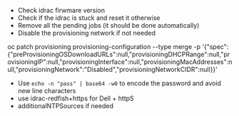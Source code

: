 * Check idrac firwmare version
* Check if the idrac is stuck and reset it otherwise
* Remove all the pending jobs (it should be done automatically)
* Disable the provisioning network if not needed

oc patch provisioning provisioning-configuration --type merge -p '{"spec":{"preProvisioningOSDownloadURLs":null,"provisioningDHCPRange":null,"provisioningIP":null,"provisioningInterface":null,"provisioningMacAddresses":null,"provisioningNetwork":"Disabled","provisioningNetworkCIDR":null}}'

* Use `echo -n "pass" | base64 -w0` to encode the password and avoid new line characters
* use idrac-redfish+https for Dell + httpS
* additionalNTPSources if needed